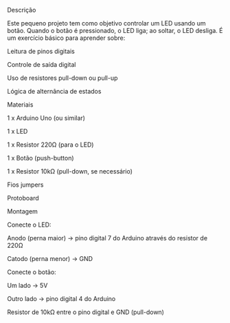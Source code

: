Descrição

Este pequeno projeto tem como objetivo controlar um LED usando um botão.
Quando o botão é pressionado, o LED liga; ao soltar, o LED desliga.
É um exercício básico para aprender sobre:

Leitura de pinos digitais

Controle de saída digital

Uso de resistores pull-down ou pull-up

Lógica de alternância de estados

Materiais

1 x Arduino Uno (ou similar)

1 x LED

1 x Resistor 220Ω (para o LED)

1 x Botão (push-button)

1 x Resistor 10kΩ (pull-down, se necessário)

Fios jumpers

Protoboard

Montagem

Conecte o LED:

Anodo (perna maior) → pino digital 7 do Arduino através do resistor de 220Ω

Catodo (perna menor) → GND

Conecte o botão:

Um lado → 5V

Outro lado → pino digital 4 do Arduino

Resistor de 10kΩ entre o pino digital e GND (pull-down)
